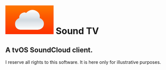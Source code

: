 <img src="/Soundcloud%20TV/Assets.xcassets/Icon.imageset/SoundCloud%20Icon.png?raw=true" width="150" height="90" /> Sound TV 
========

A tvOS SoundCloud client.
--------

I reserve all rights to this software. It is here only for illustrative purposes.
